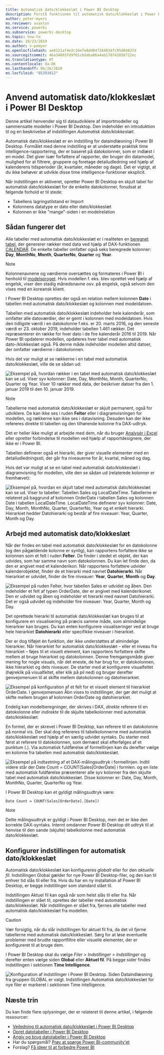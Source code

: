 ```yaml
---
title: Automatisk dato/klokkeslæt i Power BI Desktop
description: Forstå funktionen til automatisk dato/klokkeslæt i Power BI Desktop.
author: peter-myers
ms.reviewer: asaxton
ms.service: powerbi
ms.subservice: powerbi-desktop
ms.topic: how-to
ms.date: 10/23/2019
ms.author: v-pemyer
ms.openlocfilehash: ae8121af4e3c16e7e8dd047284034fc95d0403fd
ms.sourcegitcommit: 46a340937d9f01c6daba86a4ab178743858722ec
ms.translationtype: HT
ms.contentlocale: da-DK
ms.lasthandoff: 06/26/2020
ms.locfileid: "85393812"
---
```

# <a name="apply-auto-datetime-in-power-bi-desktop"></a>Anvend automatisk dato/klokkeslæt i Power BI Desktop

Denne artikel henvender sig til dataudviklere af importmodeller og sammensatte modeller i Power BI Desktop. Den indeholder en introduktion til og en beskrivelse af indstillingen _Automatisk dato/klokkeslæt_.

Automatisk dato/klokkeslæt er en indstilling for dataindlæsning i Power BI Desktop. Formålet med denne indstilling er at understøtte praktisk time intelligence-rapportering, der er baseret på datokolonner, som er indlæst i en model. Det giver især forfattere af rapporter, der bruger din datamodel, mulighed for at filtrere, gruppere og foretage detailudledning ved hjælp af kalenderens tidsperioder (år, kvartaler, måneder og dage). Det er vigtigt, at du ikke behøver at udvikle disse time intelligence-funktioner eksplicit.

Når indstillingen er aktiveret, opretter Power BI Desktop en skjult tabel for automatisk dato/klokkeslæt for de enkelte datokolonner, forudsat at følgende forhold er til stede:

- Tabellens lagringstilstand er Import
- Kolonnens datatype er dato eller dato/klokkeslæt
- Kolonnen er ikke "mange"-siden i en modelrelation

## <a name="how-it-works"></a>Sådan fungerer det

Alle tabeller med automatisk dato/klokkeslæt er i realiteten en [beregnet tabel](desktop-calculated-tables.md), der genererer rækker med data ved hjælp af DAX-funktionen [CALENDAR](/dax/calendar-function-dax). De enkelte tabeller omfatter også seks beregnede kolonner: **Day**, **MonthNo**, **Month**, **QuarterNo**, **Quarter** og **Year**.

> [!NOTE]
> Kolonnenavnene og værdierne oversættes og formateres i Power BI i henhold til [modelsproget](../fundamentals/supported-languages-countries-regions.md#choose-the-language-for-the-model-in-power-bi-desktop). Hvis modellen f. eks. blev oprettet ved hjælp af engelsk, viser den stadig månedsnavne osv. på engelsk, også selvom den vises med en koreansk klient.

I Power BI Desktop oprettes der også en relation mellem kolonnen **Date** i tabellen med automatisk dato/klokkeslæt og kolonnen med modeldatoen.

Tabellen med automatisk dato/klokkeslæt indeholder hele kalenderår, som omfatter alle datoværdier, der er gemt i kolonnen med modeldatoen. Hvis den tidligste værdi i en datokolonne f.eks. er 20. marts 2016, og den seneste værdi er 23. oktober 2019, indeholder tabellen 1.461 rækker. Det repræsenterer én række for hver dato i de fire kalenderår 2016 til 2019. Når Power BI opdaterer modellen, opdateres hver tabel med automatisk dato-/klokkeslæt også. På denne måde indeholder modellen altid datoer, der omfatter værdierne i datokolonnen.

Hvis det var muligt at se rækkerne i en tabel med automatisk dato/klokkeslæt, ville de se sådan ud:

![Eksempel på, hvordan rækker i en tabel med automatisk dato/klokkeslæt kan se ud. Viser syv kolonner: Date, Day, MonthNo, Month, QuarterNo, Quarter og Year. Viser 10 rækker med data, der beskriver datoer fra den 1. januar 2019 til den 10. januar 2019.](media/desktop-auto-date-time/auto-date-time-hidden-table-example-rows.png)

> [!NOTE]
> Tabellerne med automatisk dato/klokkeslæt er skjult permanent, også for udviklere. De kan ikke ses i ruden **Felter** eller i diagramvisningen for modellen, og rækkerne kan ikke ses i datavisning. Desuden kan der ikke refereres direkte til tabellen og den tilhørende kolonne fra DAX-udtryk.
>
> Det er heller ikke muligt at arbejde med dem, når du bruger [Analysér i Excel](../collaborate-share/service-analyze-in-excel.md) eller opretter forbindelse til modellen ved hjælp af rapportdesignere, der ikke er i Power BI.

Tabellen definerer også et hierarki, der giver visuelle elementer med en detailudledningssti, der går fra niveauerne for år, kvartal, måned og dag.

Hvis det var muligt at se en tabel med automatisk dato/klokkeslæt i diagramvisning for modellen, ville den se sådan ud (relaterede kolonner er fremhævet):

![Eksempel på, hvordan en skjult tabel med automatisk dato/klokkeslæt kan se ud. Viser to tabeller: Tabellen Sales og LocalDateTime. Tabellerne er relateret på baggrund af kolonnen OrderDate i tabellen Sales og kolonnen Date i tabellen LocalDateTime. LocalDateTime definerer syv kolonner: Date, Day, Month, MonthNo, Quarter, QuarterNo, Year og et enkelt hierarki. Hierarkiet hedder Datohierarki og består af fire niveauer: Year, Quarter, Month og Day.](media/desktop-auto-date-time/auto-date-time-hidden-table-example-diagram.png)

## <a name="work-with-auto-datetime"></a>Arbejd med automatisk dato/klokkeslæt

Når der findes en tabel med automatisk dato/klokkeslæt for en datokolonne (og den pågældende kolonne er synlig), kan rapportens forfattere ikke se kolonnen som et felt i ruden **Felter**. De finder i stedet et objekt, der kan udvides, som har samme navn som datokolonnen. Du kan let finde den, da den er angivet med et kalenderikon. Når rapportens forfattere udvider kalenderobjektet, finder de et hierarki med navnet **Datohierarki**. Når hierarkiet er udvidet, finder de fire niveauer: **Year**, **Quarter**, **Month** og **Day**.

![Eksempel på ruden Felter, hvor tabellen Sales er udvidet og åben. Den indeholder et felt af typen OrderDate, der er angivet med kalenderikonet. Den er udvidet og åben og indeholder et hierarki med navnet Datohierarki. Det er også udvidet og indeholder fire niveauer: Year, Quarter, Month og Day.](media/desktop-auto-date-time/auto-date-time-fields-pane-example.png)

Det oprettede hierarki til automatisk dato/klokkeslæt kan bruges til at konfigurere en visualisering på præcis samme måde, som almindelige hierarkier kan bruges. Du kan enten konfigurere visualiseringer ved at bruge hele hierarkiet **Datohierarki** eller specifikke niveauer i hierarkiet.

Der er dog tilføjet én funktion, der ikke understøttes af almindelige hierarkier. Når hierarkiet for automatisk dato/klokkeslæt – eller et niveau fra hierarkiet – føjes til et visuelt element, kan rapportens forfattere skifte mellem at bruge hierarkiet og datokolonnen. Denne fremgangsmåde giver mening for nogle visuals, når det eneste, de har brug for, er datokolonnen, ikke hierarkiet og dets niveauer. De starter med at konfigurere visualfeltet (højreklik på visualfeltet, eller klik på pil ned) og bruger derefter genvejsmenuen til at skifte mellem datokolonnen og datohierarkiet.

![Eksempel på konfiguration af et felt for et visuelt element til hierarkiet OrderDate. I genvejsmenuen Åbn vises to indstillinger, der gør det muligt at skifte mellem brugen af kolonnen OrderDate og datohierarkiet.](media/desktop-auto-date-time/auto-date-time-configure-visuals-fields.png)

Endelig kan modelberegninger, der skrives i DAX, _direkte_ referere til en datokolonne eller _indirekte_ til de skjulte tabelkolonner med automatisk dato/klokkeslæt.

En formel, der er skrevet i Power BI Desktop, kan referere til en datokolonne på normal vis. Der skal dog refereres til tabelkolonnerne med automatisk dato/klokkeslæt ved hjælp af en særlig udvidet syntaks. Du starter med først at referere til datokolonnen, som dernæst skal efterfølges af et punktum (.). Via automatisk fuldførelse af formellinjen kan du derefter vælge en kolonne fra tabellen med automatisk dato/klokkeslæt.

![Eksempel på indtastning af et DAX-målingsudtryk i formellinjen. Indtil videre står der Date Count = COUNT(Sales[OrderDate] i formlen. og en liste med automatisk fuldførelse præsenterer alle syv kolonner fra den skjulte tabel med automatisk dato/klokkeslæt. Disse kolonner er: Date, Day, Month, MonthNo, Quarter, QuarterNo og Year.](media/desktop-auto-date-time/auto-date-time-dax-auto-complete.png)

I Power BI Desktop kan et gyldigt målingsudtryk være:

```dax
Date Count = COUNT(Sales[OrderDate].[Date])
```

> [!NOTE]
> Dette målingsudtryk er gyldigt i Power BI Desktop, men det er ikke den korrekte DAX-syntaks. Internt omdanner Power BI Desktop dit udtryk til at henvise til den sande (skjulte) tabelkolonne med automatisk dato/klokkeslæt.

## <a name="configure-auto-datetime-option"></a>Konfigurer indstillingen for automatisk dato/klokkeslæt

Automatisk dato/klokkeslæt kan konfigureres _globalt_ eller for den _aktuelle fil_. Indstillingen Global gælder for nye Power BI Desktop-filer, og den kan til enhver tid slås til eller fra. Hvis du har en ny installation af Power BI Desktop, er begge indstillinger som standard slået til.

Indstillingen Aktuel fil kan også når som helst slås til eller fra. Når indstillingen er slået til, oprettes der tabeller med automatisk dato/klokkeslæt. Når indstillingen er slået fra, fjernes alle tabeller med automatisk dato/klokkeslæt fra modellen.

> [!CAUTION]
> Vær forsigtig, når du slår indstillingen for aktuel fil fra, da det vil fjerne tabellerne med automatisk dato/klokkeslæt. Sørg for at løse eventuelle problemer med brudte rapportfiltre eller visuelle elementer, der er konfigureret til at bruge dem.

I Power BI Desktop skal du vælge _Filer > Indstillinger > Indstillinger_ og derefter enten vælge siden **Global** eller **Aktuel fil**. På begge sider findes indstillingen i sektionen **Time Intelligence**.

![Konfiguration af indstillinger i Power BI Desktop. Siden Dataindlæsning fra gruppen GLOBAL er valgt. Indstillingen Automatisk dato/klokkeslæt for nye filer er markeret i sektionen Time intelligence.](media/desktop-auto-date-time/auto-date-time-configure-global-options.png)

## <a name="next-steps"></a>Næste trin

Du kan finde flere oplysninger, der er relateret til denne artikel, i følgende ressourcer:

- [Vejledning til automatisk dato/klokkeslæt i Power BI Desktop](../guidance/auto-date-time.md)
- [Opret datotabeller i Power BI Desktop](../guidance/model-date-tables.md)
- [Angiv og brug datotabeller i Power BI Desktop](desktop-date-tables.md)
- Har du spørgsmål? [Prøv at spørge Power BI-community'et](https://community.powerbi.com/)
- Forslag? [Få ideer til at forbedre Power BI](https://ideas.powerbi.com/)
